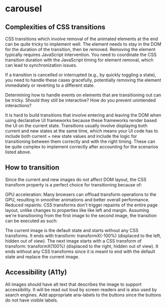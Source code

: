 # carousel


## Complexities of CSS transitions
CSS transitions which involve removal of the animated elements at the end can be quite tricky to implement well. The element needs to stay in the DOM for the duration of the transition, then be removed. Removing the element typically requires JavaScript intervention. You need to coordinate the CSS transition duration with the JavaScript timing for element removal, which can lead to synchronization issues.

If a transition is cancelled or interrupted (e.g., by quickly toggling a state), you need to handle these cases gracefully, potentially removing the element immediately or reverting to a different state.

Determining how to handle events on elements that are transitioning out can be tricky. Should they still be interactive? How do you prevent unintended interactions?

It is hard to build transitions that involve entering and leaving the DOM when using declarative UI frameworks because these frameworks render based the UI on the current state. Transitions usually involve displaying both current and new states at the same time, which means your UI code has to include both current + new state values and include the logic for transitioning between them correctly and with the right timing. These can be quite complex to implement correctly after accounting for the scenarios listed above.

## How to transition
Since the current and new images do not affect DOM layout, the CSS transform property is a perfect choice for transitioning because of:

GPU acceleration: Many browsers can offload transform operations to the GPU, resulting in smoother animations and better overall performance.
Reduced repaints: CSS transforms don't trigger repaints of the entire page layout, unlike changes to properties like like left and margin.
Assuming we're transitioning from the first image to the second image, the transition can be executed as such:

The current image is the default state and starts without any CSS transforms. It ends with transform: transformX(-100%) (displaced to the left, hidden out of view).
The next image starts with a CSS transform of transform: transformX(100%) (displaced to the right, hidden out of view). It ends without any CSS transforms since it is meant to end with the default state and replace the current image.

## Accessibility (A11y)
All images should have alt text that describes the image to support accessibility. It will be read out loud by screen readers and is also used by search engines.
Add appropriate aria-labels to the buttons since the buttons do not have visible labels.
